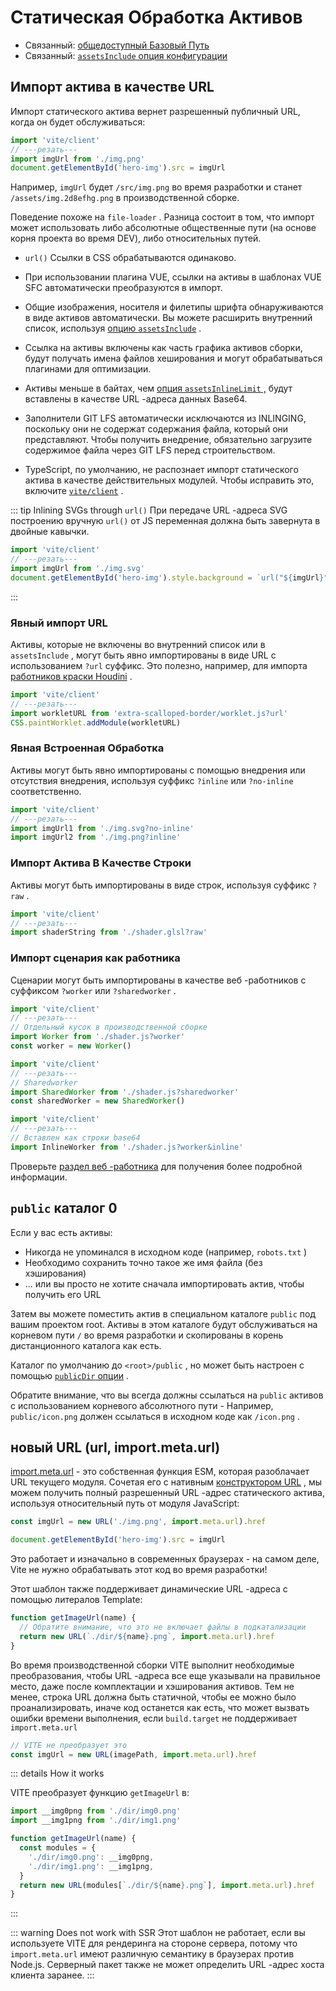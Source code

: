 # Статическая Обработка Активов

- Связанный: [общедоступный Базовый Путь](./build#Public-Base-Path)
- Связанный: [`assetsInclude` опция конфигурации](/en/config/shared-options.md#assetsinclude)

## Импорт актива в качестве URL

Импорт статического актива вернет разрешенный публичный URL, когда он будет обслуживаться:

```js twoslash
import 'vite/client'
// ---резать---
import imgUrl from './img.png'
document.getElementById('hero-img').src = imgUrl
```

Например, `imgUrl` будет `/src/img.png` во время разработки и станет `/assets/img.2d8efhg.png` в производственной сборке.

Поведение похоже на `file-loader` . Разница состоит в том, что импорт может использовать либо абсолютные общественные пути (на основе корня проекта во время DEV), либо относительных путей.

- `url()` Ссылки в CSS обрабатываются одинаково.

- При использовании плагина VUE, ссылки на активы в шаблонах VUE SFC автоматически преобразуются в импорт.

- Общие изображения, носителя и филетипы шрифта обнаруживаются в виде активов автоматически. Вы можете расширить внутренний список, используя [опцию `assetsInclude`](/en/config/shared-options.md#assetsinclude) .

- Ссылка на активы включены как часть графика активов сборки, будут получать имена файлов хеширования и могут обрабатываться плагинами для оптимизации.

- Активы меньше в байтах, чем [опция `assetsInlineLimit` ,](/en/config/build-options.md#build-assetsinlinelimit) будут вставлены в качестве URL -адреса данных Base64.

- Заполнители GIT LFS автоматически исключаются из INLINGING, поскольку они не содержат содержания файла, который они представляют. Чтобы получить внедрение, обязательно загрузите содержимое файла через GIT LFS перед строительством.

- TypeScript, по умолчанию, не распознает импорт статического актива в качестве действительных модулей. Чтобы исправить это, включите [`vite/client`](./features#client-types) .

::: tip Inlining SVGs through `url()`
При передаче URL -адреса SVG построению вручную `url()` от JS переменная должна быть завернута в двойные кавычки.

```js twoslash
import 'vite/client'
// ---резать---
import imgUrl from './img.svg'
document.getElementById('hero-img').style.background = `url("${imgUrl}")`
```

:::

### Явный импорт URL

Активы, которые не включены во внутренний список или в `assetsInclude` , могут быть явно импортированы в виде URL с использованием `?url` суффикс. Это полезно, например, для импорта [работников краски Houdini](https://developer.mozilla.org/en-US/docs/Web/API/CSS/paintWorklet_static) .

```js twoslash
import 'vite/client'
// ---резать---
import workletURL from 'extra-scalloped-border/worklet.js?url'
CSS.paintWorklet.addModule(workletURL)
```

### Явная Встроенная Обработка

Активы могут быть явно импортированы с помощью внедрения или отсутствия внедрения, используя суффикс `?inline` или `?no-inline` соответственно.

```js twoslash
import 'vite/client'
// ---резать---
import imgUrl1 from './img.svg?no-inline'
import imgUrl2 from './img.png?inline'
```

### Импорт Актива В Качестве Строки

Активы могут быть импортированы в виде строк, используя суффикс `?raw` .

```js twoslash
import 'vite/client'
// ---резать---
import shaderString from './shader.glsl?raw'
```

### Импорт сценария как работника

Сценарии могут быть импортированы в качестве веб -работников с суффиксом `?worker` или `?sharedworker` .

```js twoslash
import 'vite/client'
// ---резать---
// Отдельный кусок в производственной сборке
import Worker from './shader.js?worker'
const worker = new Worker()
```

```js twoslash
import 'vite/client'
// ---резать---
// Sharedworker
import SharedWorker from './shader.js?sharedworker'
const sharedWorker = new SharedWorker()
```

```js twoslash
import 'vite/client'
// ---резать---
// Вставлен как строки base64
import InlineWorker from './shader.js?worker&inline'
```

Проверьте [раздел веб -работника](./features.md#web-workers) для получения более подробной информации.

## `public` каталог 0

Если у вас есть активы:

- Никогда не упоминался в исходном коде (например, `robots.txt` )
- Необходимо сохранить точно такое же имя файла (без хэширования)
- ... или вы просто не хотите сначала импортировать актив, чтобы получить его URL

Затем вы можете поместить актив в специальном каталоге `public` под вашим проектом root. Активы в этом каталоге будут обслуживаться на корневом пути `/` во время разработки и скопированы в корень дистанционного каталога как есть.

Каталог по умолчанию до `<root>/public` , но может быть настроен с помощью [`publicDir` опции](/en/config/shared-options.md#publicdir) .

Обратите внимание, что вы всегда должны ссылаться на `public` активов с использованием корневого абсолютного пути - Например, `public/icon.png` должен ссылаться в исходном коде как `/icon.png` .

## новый URL (url, import.meta.url)

[import.meta.url](https://developer.mozilla.org/en-US/docs/Web/JavaScript/Reference/Statements/import.meta) - это собственная функция ESM, которая разоблачает URL текущего модуля. Сочетая его с нативным [конструктором URL](https://developer.mozilla.org/en-US/docs/Web/API/URL) , мы можем получить полный разрешенный URL -адрес статического актива, используя относительный путь от модуля JavaScript:

```js
const imgUrl = new URL('./img.png', import.meta.url).href

document.getElementById('hero-img').src = imgUrl
```

Это работает и изначально в современных браузерах - на самом деле, Vite не нужно обрабатывать этот код во время разработки!

Этот шаблон также поддерживает динамические URL -адреса с помощью литералов Template:

```js
function getImageUrl(name) {
  // Обратите внимание, что это не включает файлы в подкатализации
  return new URL(`./dir/${name}.png`, import.meta.url).href
}
```

Во время производственной сборки VITE выполнит необходимые преобразования, чтобы URL -адреса все еще указывали на правильное место, даже после комплектации и хэширования активов. Тем не менее, строка URL должна быть статичной, чтобы ее можно было проанализировать, иначе код останется как есть, что может вызвать ошибки времени выполнения, если `build.target` не поддерживает `import.meta.url`

```js
// VITE не преобразует это
const imgUrl = new URL(imagePath, import.meta.url).href
```

::: details How it works

VITE преобразует функцию `getImageUrl` в:

```js
import __img0png from './dir/img0.png'
import __img1png from './dir/img1.png'

function getImageUrl(name) {
  const modules = {
    './dir/img0.png': __img0png,
    './dir/img1.png': __img1png,
  }
  return new URL(modules[`./dir/${name}.png`], import.meta.url).href
}
```

:::

::: warning Does not work with SSR
Этот шаблон не работает, если вы используете VITE для рендеринга на стороне сервера, потому что `import.meta.url` имеют различную семантику в браузерах против Node.js. Серверный пакет также не может определить URL -адрес хоста клиента заранее.
:::
